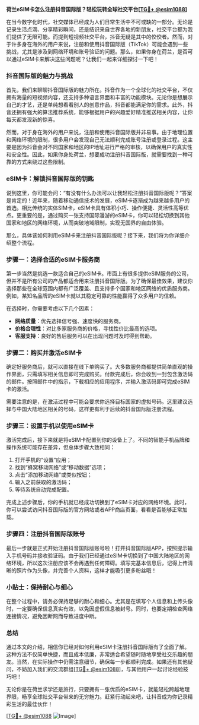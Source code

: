**荷兰eSIM卡怎么注册抖音国际版？轻松玩转全球社交平台[[TG💪+ @esim1088](https://t.me/s/esim1088)]**

在当今数字化时代，社交媒体已经成为人们日常生活中不可或缺的一部分。无论是记录生活点滴、分享精彩瞬间，还是结识来自世界各地的新朋友，社交平台都为我们提供了无限可能。而提到短视频社交平台，抖音无疑是其中的佼佼者。然而，对于许多身在海外的用户来说，注册和使用抖音国际版（TikTok）可能会遇到一些挑战，尤其是涉及到网络环境和账号验证的问题。那么，如果你身在荷兰，是否可以通过eSIM卡来解决这些问题呢？让我们一起来详细探讨一下吧！

### 抖音国际版的魅力与挑战

首先，我们来聊聊抖音国际版的魅力所在。抖音作为一个全球化的社交平台，不仅拥有海量的短视频内容，还支持多种语言界面和丰富的功能模块。无论你是想展示自己的才艺，还是单纯想看看别人的创意作品，抖音都能满足你的需求。此外，抖音还拥有强大的算法推荐系统，能够根据用户的兴趣爱好精准推送相关内容，让你每天都发现新的惊喜。

然而，对于身在海外的用户来说，注册和使用抖音国际版并非易事。由于地理位置和网络环境的限制，很多用户会发现自己无法顺利完成账号注册或登录过程。这主要是因为抖音会对不同国家和地区的IP地址进行严格的审核，以确保用户的真实性和安全性。因此，如果你身处荷兰，想要成功注册抖音国际版，就需要找到一种可靠的方式来绕过这些限制。

### eSIM卡：解锁抖音国际版的钥匙

说到这里，你可能会问：“有没有什么办法可以让我轻松注册抖音国际版呢？”答案是肯定的！近年来，随着移动通信技术的发展，eSIM卡逐渐成为越来越多用户的首选。相比传统的实体SIM卡，eSIM卡具有体积小巧、操作便捷、灵活性高等优点。更重要的是，通过购买一张支持国际漫游的eSIM卡，你可以轻松切换到其他国家和地区的网络环境，从而突破地域限制，实现无国界的自由体验。

那么，具体该如何利用eSIM卡来注册抖音国际版呢？接下来，我们将为你详细介绍整个流程。

### 步骤一：选择合适的eSIM卡服务商

第一步当然是挑选一款适合自己的eSIM卡。市面上有很多提供eSIM服务的公司，但并不是所有公司的产品都适合用来注册抖音国际版。为了确保最佳效果，建议你选择那些在全球范围内都有广泛覆盖、且支持多个国家和地区网络的优质服务商。例如，某知名品牌的eSIM卡就以其稳定可靠的性能赢得了众多用户的信赖。

在选择时，你需要考虑以下几个因素：
- **网络质量**：优先选择信号强、速度快的服务商。
- **价格合理性**：对比多家服务商的价格，寻找性价比最高的选项。
- **客服支持**：良好的售后服务可以在出现问题时及时得到帮助。

### 步骤二：购买并激活eSIM卡

确定好服务商后，就可以直接在线下单购买了。大多数服务商都提供简单直观的操作界面，只需填写相关信息即可完成购买。付款完成后，你会收到一封包含激活码的邮件。按照邮件中的指示，下载相应的应用程序，并输入激活码即可完成eSIM卡的激活。

需要注意的是，在激活过程中可能会要求你选择目标国家的虚拟号码。这里建议选择与中国大陆地区相关的号码，这样更有利于后续的抖音国际版注册流程。

### 步骤三：设置手机以使用eSIM卡

激活完成后，接下来就是将eSIM卡配置到你的设备上了。不同的智能手机品牌和操作系统可能存在差异，但总体步骤大致相同：

1. 打开手机的“设置”应用；
2. 找到“蜂窝移动网络”或“移动数据”选项；
3. 点击“添加移动网络”或类似按钮；
4. 输入之前获取的激活码；
5. 等待系统自动完成配置。

完成上述步骤后，你的手机就已经成功切换到了eSIM卡对应的网络环境。此时，你可以尝试访问抖音国际版的官方网站或者APP商店页面，看看是否能够正常加载。

### 步骤四：注册抖音国际版账号

最后一步就是正式开始注册抖音国际版账号啦！打开抖音国际版APP，按照提示输入手机号码并接收验证码。由于我们已经通过eSIM卡切换到了中国大陆地区的网络环境，所以这次注册应该不会再遇到任何障碍。填写完基本信息后，记得上传清晰的照片作为头像，并完善个人资料，这样才能吸引更多粉丝哦！

### 小贴士：保持耐心与细心

在整个过程中，请务必保持足够的耐心和细心。尤其是在填写个人信息和上传头像时，一定要确保信息真实有效，以免因虚假信息被封号。同时，也要定期检查网络连接情况，避免因断网而导致进度中断。

### 总结

通过本文的介绍，相信你已经对如何利用eSIM卡注册抖音国际版有了全面了解。这种方法不仅简单快捷，而且成本低廉，非常适合希望随时随地享受社交乐趣的朋友。当然，在实际操作中仍需注意细节，确保每一步都顺利完成。如果还有其他疑问，不妨加入我们的交流群组[[TG💪+ @esim1088](https://t.me/s/esim1088)]，与其他用户一起讨论经验技巧吧！

无论你是在荷兰求学还是旅行，只要拥有一张优质的eSIM卡，就能轻松跨越地理界限，畅享全球社交平台带来的无穷魅力。赶紧行动起来吧，让抖音成为你记录精彩生活的最佳伙伴！

[[TG💪+ @esim1088](https://t.me/s/esim1088) ![Image](https://i.postimg.cc/4NQfJmqS/Snipaste-2025-05-13-00-14-12.png)]